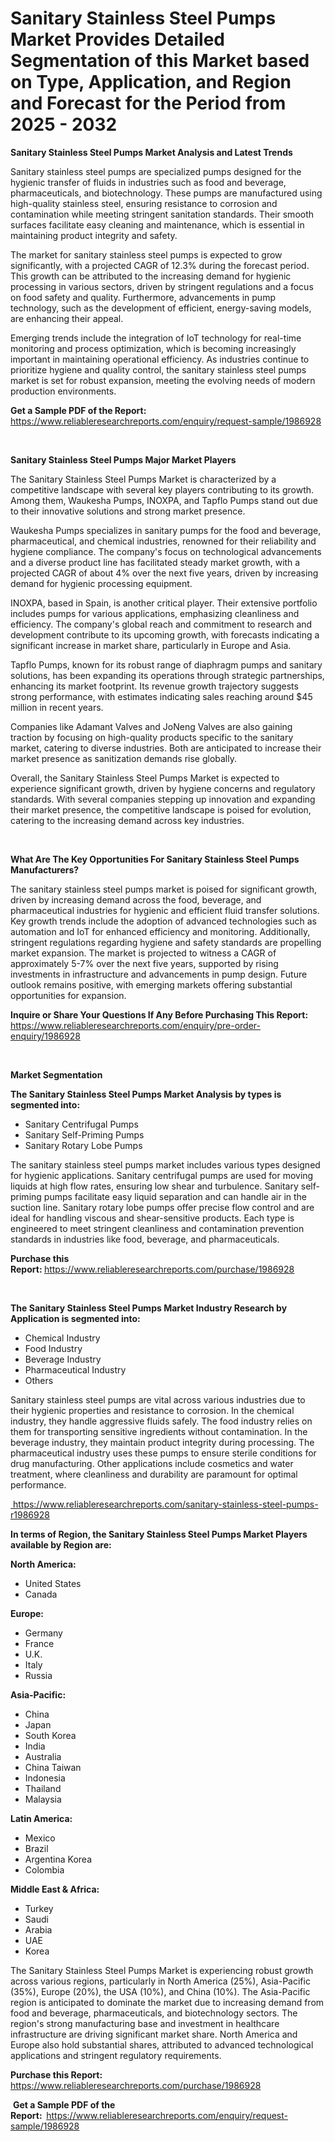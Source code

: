 <p><h1>Sanitary Stainless Steel Pumps Market Provides Detailed Segmentation of this Market based on Type, Application, and Region and Forecast for the Period from 2025 - 2032</h1></p><p><strong>Sanitary Stainless Steel Pumps Market Analysis and Latest Trends</strong></p>
<p><p>Sanitary stainless steel pumps are specialized pumps designed for the hygienic transfer of fluids in industries such as food and beverage, pharmaceuticals, and biotechnology. These pumps are manufactured using high-quality stainless steel, ensuring resistance to corrosion and contamination while meeting stringent sanitation standards. Their smooth surfaces facilitate easy cleaning and maintenance, which is essential in maintaining product integrity and safety.</p><p>The market for sanitary stainless steel pumps is expected to grow significantly, with a projected CAGR of 12.3% during the forecast period. This growth can be attributed to the increasing demand for hygienic processing in various sectors, driven by stringent regulations and a focus on food safety and quality. Furthermore, advancements in pump technology, such as the development of efficient, energy-saving models, are enhancing their appeal. </p><p>Emerging trends include the integration of IoT technology for real-time monitoring and process optimization, which is becoming increasingly important in maintaining operational efficiency. As industries continue to prioritize hygiene and quality control, the sanitary stainless steel pumps market is set for robust expansion, meeting the evolving needs of modern production environments.</p></p>
<p><strong>Get a Sample PDF of the Report:&nbsp;</strong> <a href="https://www.reliableresearchreports.com/enquiry/request-sample/1986928?utm_campaign=3030&utm_medium=2&utm_source=Github&utm_content=ia&utm_term=12042025&utm_id=sanitary-stainless-steel-pumps">https://www.reliableresearchreports.com/enquiry/request-sample/1986928</a></p>
<p>&nbsp;</p>
<p><strong>Sanitary Stainless Steel Pumps Major Market Players</strong></p>
<p><p>The Sanitary Stainless Steel Pumps Market is characterized by a competitive landscape with several key players contributing to its growth. Among them, Waukesha Pumps, INOXPA, and Tapflo Pumps stand out due to their innovative solutions and strong market presence.</p><p>Waukesha Pumps specializes in sanitary pumps for the food and beverage, pharmaceutical, and chemical industries, renowned for their reliability and hygiene compliance. The company's focus on technological advancements and a diverse product line has facilitated steady market growth, with a projected CAGR of about 4% over the next five years, driven by increasing demand for hygienic processing equipment.</p><p>INOXPA, based in Spain, is another critical player. Their extensive portfolio includes pumps for various applications, emphasizing cleanliness and efficiency. The company's global reach and commitment to research and development contribute to its upcoming growth, with forecasts indicating a significant increase in market share, particularly in Europe and Asia.</p><p>Tapflo Pumps, known for its robust range of diaphragm pumps and sanitary solutions, has been expanding its operations through strategic partnerships, enhancing its market footprint. Its revenue growth trajectory suggests strong performance, with estimates indicating sales reaching around $45 million in recent years.</p><p>Companies like Adamant Valves and JoNeng Valves are also gaining traction by focusing on high-quality products specific to the sanitary market, catering to diverse industries. Both are anticipated to increase their market presence as sanitization demands rise globally.</p><p>Overall, the Sanitary Stainless Steel Pumps Market is expected to experience significant growth, driven by hygiene concerns and regulatory standards. With several companies stepping up innovation and expanding their market presence, the competitive landscape is poised for evolution, catering to the increasing demand across key industries.</p></p>
<p>&nbsp;</p>
<p><strong>What Are The Key Opportunities For Sanitary Stainless Steel Pumps Manufacturers?</strong></p>
<p><p>The sanitary stainless steel pumps market is poised for significant growth, driven by increasing demand across the food, beverage, and pharmaceutical industries for hygienic and efficient fluid transfer solutions. Key growth trends include the adoption of advanced technologies such as automation and IoT for enhanced efficiency and monitoring. Additionally, stringent regulations regarding hygiene and safety standards are propelling market expansion. The market is projected to witness a CAGR of approximately 5-7% over the next five years, supported by rising investments in infrastructure and advancements in pump design. Future outlook remains positive, with emerging markets offering substantial opportunities for expansion.</p></p>
<p><strong>Inquire or Share Your Questions If Any Before Purchasing This Report:</strong> <a href="https://www.reliableresearchreports.com/enquiry/pre-order-enquiry/1986928?utm_campaign=3030&utm_medium=2&utm_source=Github&utm_content=ia&utm_term=12042025&utm_id=sanitary-stainless-steel-pumps">https://www.reliableresearchreports.com/enquiry/pre-order-enquiry/1986928</a></p>
<p>&nbsp;</p>
<p><strong>Market Segmentation</strong></p>
<p><strong>The Sanitary Stainless Steel Pumps Market Analysis by types is segmented into:</strong></p>
<p><ul><li>Sanitary Centrifugal Pumps</li><li>Sanitary Self-Priming Pumps</li><li>Sanitary Rotary Lobe Pumps</li></ul></p>
<p><p>The sanitary stainless steel pumps market includes various types designed for hygienic applications. Sanitary centrifugal pumps are used for moving liquids at high flow rates, ensuring low shear and turbulence. Sanitary self-priming pumps facilitate easy liquid separation and can handle air in the suction line. Sanitary rotary lobe pumps offer precise flow control and are ideal for handling viscous and shear-sensitive products. Each type is engineered to meet stringent cleanliness and contamination prevention standards in industries like food, beverage, and pharmaceuticals.</p></p>
<p><strong>Purchase this Report:&nbsp;</strong><a href="https://www.reliableresearchreports.com/purchase/1986928?utm_campaign=3030&utm_medium=2&utm_source=Github&utm_content=ia&utm_term=12042025&utm_id=sanitary-stainless-steel-pumps">https://www.reliableresearchreports.com/purchase/1986928</a></p>
<p>&nbsp;</p>
<p><strong>The Sanitary Stainless Steel Pumps Market Industry Research by Application is segmented into:</strong></p>
<p><ul><li>Chemical Industry</li><li>Food Industry</li><li>Beverage Industry</li><li>Pharmaceutical Industry</li><li>Others</li></ul></p>
<p><p>Sanitary stainless steel pumps are vital across various industries due to their hygienic properties and resistance to corrosion. In the chemical industry, they handle aggressive fluids safely. The food industry relies on them for transporting sensitive ingredients without contamination. In the beverage industry, they maintain product integrity during processing. The pharmaceutical industry uses these pumps to ensure sterile conditions for drug manufacturing. Other applications include cosmetics and water treatment, where cleanliness and durability are paramount for optimal performance.</p></p>
<p><a href="https://www.reliableresearchreports.com/sanitary-stainless-steel-pumps-r1986928?utm_campaign=3030&utm_medium=2&utm_source=Github&utm_content=ia&utm_term=12042025&utm_id=sanitary-stainless-steel-pumps">&nbsp;https://www.reliableresearchreports.com/sanitary-stainless-steel-pumps-r1986928</a></p>
<p><strong>In terms of Region, the Sanitary Stainless Steel Pumps Market Players available by Region are:</strong></p>
<p>
    <p> <strong> North America: </strong>
        <ul>
            <li>United States</li>
            <li>Canada</li>
        </ul>
        </p> 
    <p> <strong> Europe: </strong>
        <ul>
            <li>Germany</li>
            <li>France</li>
            <li>U.K.</li>
            <li>Italy</li>
            <li>Russia</li>
        </ul>
        </p> 
    <p> <strong> Asia-Pacific: </strong>
        <ul>
            <li>China</li>
            <li>Japan</li>
            <li>South Korea</li>
            <li>India</li>
            <li>Australia</li>
            <li>China Taiwan</li>
            <li>Indonesia</li>
            <li>Thailand</li>
            <li>Malaysia</li>
        </ul>
        </p> 
    <p> <strong> Latin America: </strong>
        <ul>
            <li>Mexico</li>
            <li>Brazil</li>
            <li>Argentina Korea</li>
            <li>Colombia</li>
        </ul>
        </p> 
    <p> <strong> Middle East & Africa: </strong>
        <ul>
            <li>Turkey</li>
            <li>Saudi</li>
            <li>Arabia</li>
            <li>UAE</li>
            <li>Korea</li>
        </ul>
    </p>
    </p>
<p><p>The Sanitary Stainless Steel Pumps Market is experiencing robust growth across various regions, particularly in North America (25%), Asia-Pacific (35%), Europe (20%), the USA (10%), and China (10%). The Asia-Pacific region is anticipated to dominate the market due to increasing demand from food and beverage, pharmaceuticals, and biotechnology sectors. The region's strong manufacturing base and investment in healthcare infrastructure are driving significant market share. North America and Europe also hold substantial shares, attributed to advanced technological applications and stringent regulatory requirements.</p></p>
<p><strong>Purchase this Report: </strong><a href="https://www.reliableresearchreports.com/purchase/1986928?utm_campaign=3030&utm_medium=2&utm_source=Github&utm_content=ia&utm_term=12042025&utm_id=sanitary-stainless-steel-pumps">https://www.reliableresearchreports.com/purchase/1986928</a></p>
<p>&nbsp;<strong>Get a Sample PDF of the Report:&nbsp;&nbsp;</strong><a href="https://www.reliableresearchreports.com/enquiry/request-sample/1986928?utm_campaign=3030&utm_medium=2&utm_source=Github&utm_content=ia&utm_term=12042025&utm_id=sanitary-stainless-steel-pumps">https://www.reliableresearchreports.com/enquiry/request-sample/1986928</a></p>
<p><strong></strong></p>
<p><p></p><p></p><p></p></p>